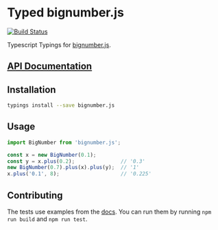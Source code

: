 # Typed bignumber.js
[![Build Status](https://travis-ci.org/felixfbecker/typed-bignumber.js.svg?branch=master)](https://travis-ci.org/felixfbecker/typed-bignumber.js)

Typescript Typings for [bignumber.js](https://github.com/MikeMcl/bignumber.js).

## [API Documentation](http://typed-bignumber-js.surge.sh/classes/bignumber)

## Installation
```sh
typings install --save bignumber.js
```

## Usage

```ts
import BigNumber from 'bignumber.js';

const x = new BigNumber(0.1);
const y = x.plus(0.2);               // '0.3'
new BigNumber(0.7).plus(x).plus(y);  // '1'
x.plus('0.1', 8);                    // '0.225'
```

## Contributing
The tests use examples from the [docs](http://mikemcl.github.io/bignumber.js/).
You can run them by running `npm run build` and `npm run test`.
